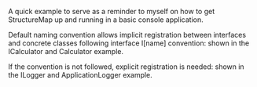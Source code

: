 A quick example to serve as a reminder to myself on how to get StructureMap up
and running in a basic console application.

Default naming convention allows implicit registration between interfaces and
concrete classes following interface I[name] convention: shown in the
ICalculator and Calculator example.

If the convention is not followed, explicit registration is needed: shown in
the ILogger and ApplicationLogger example.
